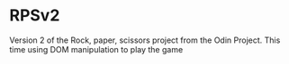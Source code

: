 # RPSv2

Version 2 of the Rock, paper, scissors project from the Odin Project. This time using DOM manipulation to play the game
